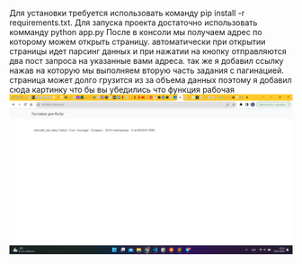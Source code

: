 Для установки требуется использовать команду pip install -r requirements.txt.
Для запуска проекта достаточно использовать комманду python app.py
После в консоли мы получаем адрес по которому можем открыть страницу. автоматически при открытии страницы идет парсинг данных и при нажатии на кнопку отправляются два пост запроса на указанные вами адреса. так же я добавил ссылку нажав на которую мы выполняем вторую часть задания с пагинацией. страница может долго грузится из за объема данных поэтому я добавил сюда картинку что бы вы убедились что функция рабочая
![Alt text](image.png)